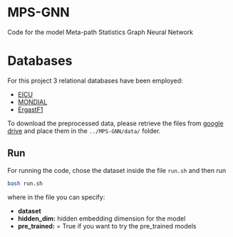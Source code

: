 # MPS-GNN

Code for the model Meta-path Statistics Graph Neural Network
# Databases

For this project 3 relational databases have been employed:
- [EICU](https://eicu-crd.mit.edu)
- [MONDIAL](https://relational-data.org/dataset/Mondial)
- [ErgastF1](https://relational-data.org/dataset/ErgastF)

To download the preprocessed data, please retrieve the files from [google drive](https://drive.google.com/drive/folders/1S2-uhaa04gICvQodTp0tVu7Ns-lAYUb7?usp=share_link) and place them in the `../MPS-GNN/data/` folder.

## Run

For running the code, chose the dataset inside the file `run.sh` and then run

```sh
bash run.sh
```
where in the file you can specify:
- **dataset**
- **hidden_dim:** hidden embedding dimension for the model
- **pre_trained:** = True if you want to try the pre_trained models

